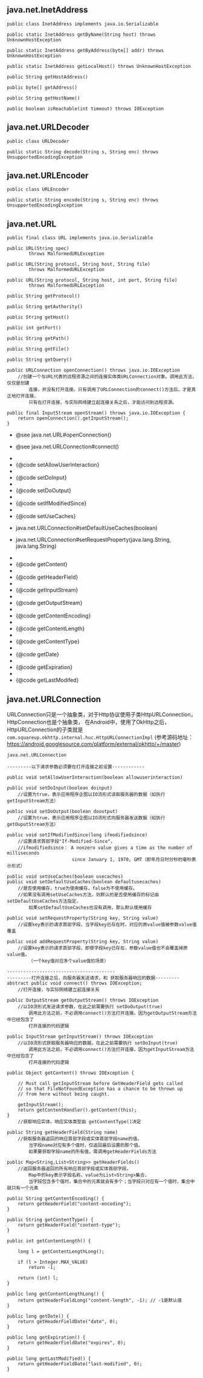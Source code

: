 ## java.net.InetAddress ##

	public class InetAddress implements java.io.Serializable

	public static InetAddress getByName(String host) throws UnknownHostException

	public static InetAddress getByAddress(byte[] addr) throws UnknownHostException

	public static InetAddress getLocalHost() throws UnknownHostException

	public String getHostAddress()

	public byte[] getAddress()

	public String getHostName()

	public boolean isReachable(int timeout) throws IOException

## java.net.URLDecoder ##

	public class URLDecoder

	public static String decode(String s, String enc) throws UnsupportedEncodingException

## java.net.URLEncoder ##

	public class URLEncoder

	public static String encode(String s, String enc) throws UnsupportedEncodingException

## java.net.URL ##

	public final class URL implements java.io.Serializable

	public URL(String spec) 
			throws MalformedURLException

	public URL(String protocol, String host, String file)
        	throws MalformedURLException

	public URL(String protocol, String host, int port, String file)
			throws MalformedURLException

	public String getProtocol()

	public String getAuthority()

	public String getHost()

	public int getPort()

	public String getPath()

	public String getFile()

	public String getQuery()

	public URLConnection openConnection() throws java.io.IOException
		//创建一个与URL代表的远程资源之间的连接实体类URLConnection对象。调用此方法，仅仅是创建
			连接，并没有打开连接。只有调用了URLConnection的connect()方法后，才是真正地打开连接，
			只有在打开连接，与实际网络建立起连接关系之后，才能访问到远程资源。

	public final InputStream openStream() throws java.io.IOException {
        return openConnection().getInputStream();
    }

 * @see     java.net.URL#openConnection()
 * @see     java.net.URLConnection#connect()

 *   <li>{@code setAllowUserInteraction}
 *   <li>{@code setDoInput}
 *   <li>{@code setDoOutput}
 *   <li>{@code setIfModifiedSince}
 *   <li>{@code setUseCaches}
 *   java.net.URLConnection#setDefaultUseCaches(boolean)
 *   java.net.URLConnection#setRequestProperty(java.lang.String, java.lang.String)

 *   <li>{@code getContent}
 *   <li>{@code getHeaderField}
 *   <li>{@code getInputStream}
 *   <li>{@code getOutputStream}

 *   <li>{@code getContentEncoding}
 *   <li>{@code getContentLength}
 *   <li>{@code getContentType}
 *   <li>{@code getDate}
 *   <li>{@code getExpiration}
 *   <li>{@code getLastModifed}

## java.net.URLConnection ##
URLConnection只是一个抽象类，对于Http协议使用子类HttpURLConnection，HttpConnection也是个抽象类，
在Android中，使用了OkHttp之后，HttpURLConnection的子类就是
`com.squareup.okhttp.internal.huc.HttpURLConnectionImpl` 
(参考源码地址：https://android.googlesource.com/platform/external/okhttp/+/master)

	java.net.URLConnection	

	---------以下请求参数必须要在打开连接之前设置------------

	public void setAllowUserInteraction(boolean allowuserinteraction)

	public void setDoInput(boolean doinput)
		//设置为true，表示应用程序企图以IO流形式读取服务器的数据（如执行getInputStream方法）

	public void setDoOutput(boolean dooutput)
		//设置为true，表示应用程序企图以IO流形式向服务器发送数据（如执行getOuputStream方法）

	public void setIfModifiedSince(long ifmodifiedsince)
		//设置请求首部字段"If-Modified-Since"，
		//ifmodifiedsince： A nonzero value gives a time as the number of milliseconds 
							since January 1, 1970, GMT（即年月日时分秒的毫秒表示形式）

	public void setUseCaches(boolean usecaches)
	public void setDefaultUseCaches(boolean defaultusecaches)
		//是否使用缓存，true为使用缓存，false为不使用缓存。
		//如果没有调用setUseCaches方法，则默认的是否使用缓存的标记由setDefaultUseCaches方法指定，
			如果setDefaultUseCaches也没有调用，那么默认使用缓存

	public void setRequestProperty(String key, String value)
		//设置key表示的请求首部字段，当字段key已存在时，对应的原value值被参数value值覆盖

	public void addRequestProperty(String key, String value)
		//设置key表示的请求首部字段，即使字段key已存在，参数value值也不会覆盖掉原value值。
			（一个key值对应多个value值的场景）

	----------------------------------------
	---------打开连接之后，向服务器发送请求，和 获取服务器响应的数据---------
	abstract public void connect() throws IOException;
		//打开连接，与实际网络建立起连接关系

	public OutputStream getOutputStream() throws IOException
		//以IO流形式发送请求参数，在此之前需要执行 setDoOutput(true)
			调用此方法之前，不必调用connect()方法打开连接。因为getOutputStream方法中已经包含了
			打开连接的代码逻辑

	public InputStream getInputStream() throws IOException
		//以IO流形式获取服务器响应的数据，在此之前需要执行 setDoInput(true)
			调用此方法之前，不必调用connect()方法打开连接。因为getInputStream方法中已经包含了
			打开连接的代码逻辑

	public Object getContent() throws IOException {

        // Must call getInputStream before GetHeaderField gets called
        // so that FileNotFoundException has a chance to be thrown up
        // from here without being caught.

        getInputStream();
        return getContentHandler().getContent(this);
    }
		//获取响应实体，响应实体类型由 getContentType()决定

	public String getHeaderField(String name)
		//获取服务器返回的响应首部字段或实体首部字段name的值，
			当字段name对应有多个值时，仅返回最后设置的那个值。
			如果要获取字段name的所有值，需调用getHeaderFields方法

	public Map<String,List<String>> getHeaderFields()
		//返回服务器返回的所有响应首部字段或实体首部字段，
			Map中的key表示字段名称，value为List<String>集合，
			当字段包含多个值时，集合中的元素就会有多个；当字段只对应有一个值时，集合中就只有一个元素

	public String getContentEncoding() {
        return getHeaderField("content-encoding");
    }

	public String getContentType() {
        return getHeaderField("content-type");
    }

	public int getContentLength() {

        long l = getContentLengthLong();

        if (l > Integer.MAX_VALUE)
            return -1;

        return (int) l;
    }

	public long getContentLengthLong() {
        return getHeaderFieldLong("content-length", -1); // -1是默认值
    }

	public long getDate() {
        return getHeaderFieldDate("date", 0);
    }

	public long getExpiration() {
        return getHeaderFieldDate("expires", 0);
    }

	public long getLastModified() {
        return getHeaderFieldDate("last-modified", 0);
    }
